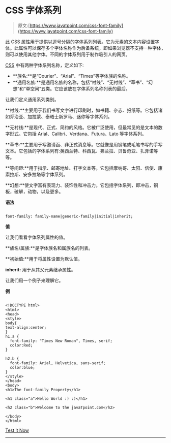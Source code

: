 # CSS 字体系列

> 原文:[https://www.javatpoint.com/css-font-family](https://www.javatpoint.com/css-font-family)

此 CSS 属性用于提供以逗号分隔的字体系列列表。它为元素的文本内容设置字体。此属性可以保存多个字体名称作为后备系统，即如果浏览器不支持一种字体，则可以使用其他字体。不同的字体系列用于制作吸引人的网页。

[CSS](https://www.javatpoint.com/css-tutorial) 中有两种字体系列名称，定义如下:

*   **族名:**是“Courier”、“Arial”、“Times”等字体族的名称。
*   **通用名族:**是通用名族的名称，包括“衬线”、“无衬线”、“草书”、“幻想”和“单空间”五类。它应该放在字体系列名称列表的最后。

让我们定义通用系列类别。

**衬线:**主要用于我们书写文字进行印刷时，如书籍、杂志、报纸等。它包括诸如乔治亚、加拉蒙、泰晤士新罗马、迷你等字体系列。

**无衬线:**是现代、正式、简约的风格。它被广泛使用，但最常见的是文本的数字形式。它包括 Arial、Calibri、Verdana、Futura、Lato 等字体系列。

**草书:**主要用于写邀请函、非正式消息等。它就像是用钢笔或毛笔书写的手写文本。它包括的字体系列有:英西兰特、科西瓦、弗兰拉、贝鲁奇亚、扎菲诺等等。

**等间距:**用于指示、邮寄地址、打字文本等。它包括摩纳哥、太阳、信使、康索拉斯、安多拉塔等字体系列。

**幻想:**使文字富有表现力、装饰性和冲击力。它包括字体系列，即冲击，铜板，破解，动物，以及更多。

**语法**

```

font-family: family-name|generic-family|initial|inherit;

```

**值**

让我们看看字体系列属性的值。

**族名/属族:**是字体族名和属族名的列表。

**初始值:**用于将属性设置为默认值。

**inherit:** 用于从其父元素继承属性。

让我们用一个例子来理解它。

**例**

```

<!DOCTYPE html>
<html>
<head>
<style>
body{
text-align:center;
}
h1.a {
  font-family: "Times New Roman", Times, serif;
  color:Red;
}

h2.b {
  font-family: Arial, Helvetica, sans-serif;
  color:blue;
}
</style>
</head>
<body>
<h1>The font-family Property</h1>

<h1 class="a">Hello World :) :)</h1>

<h2 class="b">Welcome to the javaTpoint.com</h2>

</body>
</html>

```

[Test it Now](https://www.javatpoint.com/oprweb/test.jsp?filename=CSSfont-family1)

* * *
